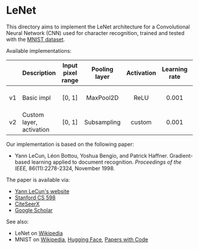 # LeNet

This directory aims to implement the LeNet architecture for a Convolutional
Neural Network (CNN) used for character recognition, trained and tested with the
[MNIST dataset][mnist-tf].

Available implementations:

|     | Description    | Input<br/>pixel<br/>range | Pooling<br/>layer | Activation | Learning<br/>rate | Library | GitHub<br/>(readonly) | Colab | Binder |
|:---:| -------------- |:-------------------------:|:-----------------:|:----------:|:-----------------:|:-------:|:---------------------:|:-----:|:------:|
| v1 | Basic impl | [0, 1] | MaxPool2D | ReLU | 0.001 | Keras | [View][github-basic] | [![Open In Colab][colab-badge]][colab-basic] | [![Open in Binder][binder-badge]][binder-basic] |
| v2 | Custom layer,<br/>activation | [0, 1] | Subsampling | custom | 0.001 | Keras | [View][github-subsampling] | [![Open In Colab][colab-badge]][colab-subsampling] | [![Open in Binder][binder-badge]][binder-subsampling] |

Our implementation is based on the following paper:

* Yann LeCun, Léon Bottou, Yoshua Bengio, and Patrick Haffner. Gradient-based
  learning applied to document recognition. _Proceedings of the IEEE,_
  86(11):2278-2324, November 1998.

The paper is available via:

* [Yann LeCun's website](http://yann.lecun.com/exdb/publis/pdf/lecun-98.pdf)
* [Stanford CS 598](http://vision.stanford.edu/cs598_spring07/papers/Lecun98.pdf)
* [CiteSeerX](http://citeseerx.ist.psu.edu/viewdoc/summary?doi=10.1.1.138.1115)
* [Google Scholar][lenet-google-scholar]

See also:

* LeNet on [Wikipedia][lenet-wikipedia]
* MNIST on [Wikipedia][mnist-wikipedia], [Hugging Face][mnist-hf], [Papers with Code][mnist-pwc]

[colab-badge]: https://colab.research.google.com/assets/colab-badge.svg
[binder-badge]: https://static.mybinder.org/badge_logo.svg

[github-basic]: LeNet_v1_basic_impl_in_Keras.ipynb
[colab-basic]: https://colab.research.google.com/github/mbrukman/reimplementing-ml-papers/blob/main/lenet/LeNet_v1_basic_impl_in_Keras.ipynb
[binder-basic]: https://mybinder.org/v2/gh/mbrukman/reimplementing-ml-papers/main?filepath=lenet/LeNet_v1_basic_impl_in_Keras.ipynb

[github-subsampling]: LeNet_v2_custom_Subsampling_layer_and_activation_in_Keras.ipynb
[colab-subsampling]: https://colab.research.google.com/github/mbrukman/reimplementing-ml-papers/blob/main/lenet/LeNet_v2_custom_Subsampling_layer_and_activation_in_Keras.ipynb
[binder-subsampling]: https://mybinder.org/v2/gh/mbrukman/reimplementing-ml-papers/main?filepath=lenet/LeNet_v2_custom_Subsampling_layer_and_activation_in_Keras.ipynb

[lenet-google-scholar]: https://scholar.google.com/citations?view_op=view_citation&hl=en&user=WLN3QrAAAAAJ&citation_for_view=WLN3QrAAAAAJ:u5HHmVD_uO8C
[lenet-wikipedia]: https://en.wikipedia.org/wiki/LeNet

[mnist-hf]: https://huggingface.co/datasets/mnist
[mnist-pwc]: https://paperswithcode.com/dataset/mnist
[mnist-tf]: https://www.tensorflow.org/datasets/catalog/mnist
[mnist-wikipedia]: https://en.wikipedia.org/wiki/MNIST_database
